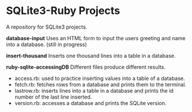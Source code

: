 # SQLite3-Ruby Projects
A repository for SQLite3 projects.

**database-input**
Uses an HTML form to input the users greeting and name into a database. (still in progress)

**insert-thousand**
Inserts one thousand lines into a table in a database.

**ruby-sqlite-accessingDB**
Different files produce different results.
- access.rb: used to practice inserting values into a table of a database.
- fetch.rb: fetches rows from a database and prints them to the terminal.
- lastrow.rb: inserts lines into a table in a database and prints the id number of the last line inserted.
- version.rb: accesses a database and prints the SQLite version.
